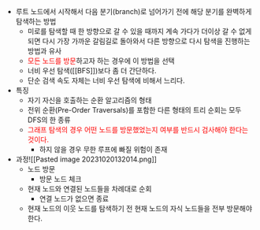 - 루트 노드에서 시작해서 다음 분기(branch)로 넘어가기 전에 해당 분기를 완벽하게 탐색하는 방법
	- 미로를 탐색할 때 한 방향으로 갈 수 있을 때까지 계속 가다가 더이상 갈 수 없게 되면 다시 가장 가까운 갈림길로 돌아와서 다른 방향으로 다시 탐색을 진행하는 방법과 유사
	- <font color="red">모든 노드를 방문</font>하고자 하는 경우에 이 방법을 선택
	- 너비 우선 탐색([[BFS]])보다 좀 더 간단하다.
	- 단순 검색 속도 자체는 너비 우선 탐색에 비해서 느리다.
- 특징
	- 자기 자신을 호출하는 순환 알고리즘의 형태
	- 전위 순환(Pre-Order Traversals)를 포함한 다른 형태의 트리 순회는 모두 DFS의 한 종류
	- <font color="red">그래프 탐색의 경우 어떤 노드를 방문했었는지 여부를 반드시 검사해야 한다는 것이다.</font>
		- 하지 않을 경우 무한 루프에 빠질 위험이 존재
- 과정![[Pasted image 20231020132014.png]]
	- 노드 방문
		- 방문 노드 체크
	- 현재 노드와 연결된 노드들을 차례대로 순회
		- 연결 노드가 없으면 종료
	- 현재 노드의 이웃 노드를 탐색하기 전 현재 노드의 자식 노드들을 전부 방문해야 한다.
